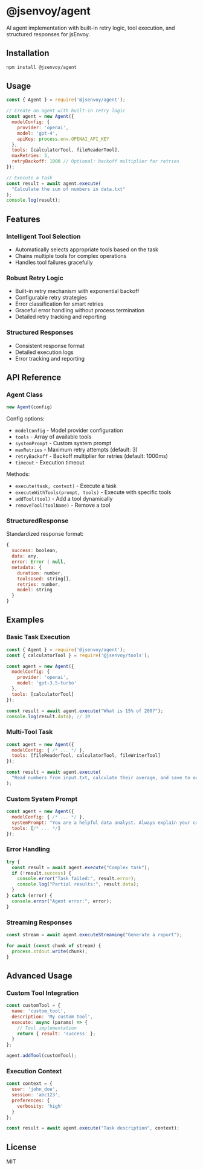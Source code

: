 # @jsenvoy/agent

AI agent implementation with built-in retry logic, tool execution, and structured responses for jsEnvoy.

## Installation

```bash
npm install @jsenvoy/agent
```

## Usage

```javascript
const { Agent } = require('@jsenvoy/agent');

// Create an agent with built-in retry logic
const agent = new Agent({
  modelConfig: {
    provider: 'openai',
    model: 'gpt-4',
    apiKey: process.env.OPENAI_API_KEY
  },
  tools: [calculatorTool, fileReaderTool],
  maxRetries: 3,
  retryBackoff: 1000 // Optional: backoff multiplier for retries
});

// Execute a task
const result = await agent.execute(
  "Calculate the sum of numbers in data.txt"
);
console.log(result);
```

## Features

### Intelligent Tool Selection
- Automatically selects appropriate tools based on the task
- Chains multiple tools for complex operations
- Handles tool failures gracefully

### Robust Retry Logic
- Built-in retry mechanism with exponential backoff
- Configurable retry strategies
- Error classification for smart retries
- Graceful error handling without process termination
- Detailed retry tracking and reporting

### Structured Responses
- Consistent response format
- Detailed execution logs
- Error tracking and reporting


## API Reference

### Agent Class

```javascript
new Agent(config)
```

Config options:
- `modelConfig` - Model provider configuration
- `tools` - Array of available tools
- `systemPrompt` - Custom system prompt
- `maxRetries` - Maximum retry attempts (default: 3)
- `retryBackoff` - Backoff multiplier for retries (default: 1000ms)
- `timeout` - Execution timeout

Methods:
- `execute(task, context)` - Execute a task
- `executeWithTools(prompt, tools)` - Execute with specific tools
- `addTool(tool)` - Add a tool dynamically
- `removeTool(toolName)` - Remove a tool


### StructuredResponse

Standardized response format:

```javascript
{
  success: boolean,
  data: any,
  error: Error | null,
  metadata: {
    duration: number,
    toolsUsed: string[],
    retries: number,
    model: string
  }
}
```

## Examples

### Basic Task Execution

```javascript
const { Agent } = require('@jsenvoy/agent');
const { calculatorTool } = require('@jsenvoy/tools');

const agent = new Agent({
  modelConfig: {
    provider: 'openai',
    model: 'gpt-3.5-turbo'
  },
  tools: [calculatorTool]
});

const result = await agent.execute("What is 15% of 200?");
console.log(result.data); // 30
```

### Multi-Tool Task

```javascript
const agent = new Agent({
  modelConfig: { /* ... */ },
  tools: [fileReaderTool, calculatorTool, fileWriterTool]
});

const result = await agent.execute(
  "Read numbers from input.txt, calculate their average, and save to output.txt"
);
```

### Custom System Prompt

```javascript
const agent = new Agent({
  modelConfig: { /* ... */ },
  systemPrompt: "You are a helpful data analyst. Always explain your calculations.",
  tools: [/* ... */]
});
```

### Error Handling

```javascript
try {
  const result = await agent.execute("Complex task");
  if (!result.success) {
    console.error("Task failed:", result.error);
    console.log("Partial results:", result.data);
  }
} catch (error) {
  console.error("Agent error:", error);
}
```

### Streaming Responses

```javascript
const stream = await agent.executeStreaming("Generate a report");

for await (const chunk of stream) {
  process.stdout.write(chunk);
}
```

## Advanced Usage

### Custom Tool Integration

```javascript
const customTool = {
  name: 'custom_tool',
  description: 'My custom tool',
  execute: async (params) => {
    // Tool implementation
    return { result: 'success' };
  }
};

agent.addTool(customTool);
```

### Execution Context

```javascript
const context = {
  user: 'john_doe',
  session: 'abc123',
  preferences: {
    verbosity: 'high'
  }
};

const result = await agent.execute("Task description", context);
```

## License

MIT